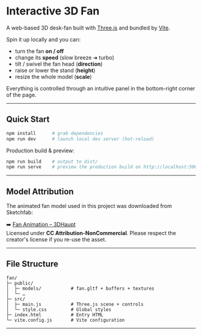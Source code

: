 # Interactive 3D Fan

A web-based 3D desk-fan built with [Three.js](https://threejs.org/) and bundled by [Vite](https://vitejs.dev/).

Spin it up locally and you can:

* turn the fan **on / off**
* change its **speed** (slow breeze ➜ turbo)
* tilt / swivel the fan head (**direction**)
* raise or lower the stand (**height**)
* resize the whole model (**scale**)

Everything is controlled through an intuitive panel in the bottom-right corner of the page.

---

## Quick Start

```bash
npm install      # grab dependencies
npm run dev      # launch local dev server (hot-reload)
```

Production build & preview:

```bash
npm run build    # output to dist/
npm run serve    # preview the production build on http://localhost:5000
```

---

## Model Attribution

The animated fan model used in this project was downloaded from Sketchfab:

➡️  [Fan Animation – 3DHaupt](https://sketchfab.com/3d-models/fan-animation-1757576875664d9ab891168a4c01b521)  
Licensed under **CC Attribution-NonCommercial**. Please respect the creator's license if you re-use the asset.

---

## File Structure

```
fan/
├─ public/
│  ├─ models/           # fan.gltf + buffers + textures
│  └─ …
├─ src/
│  ├─ main.js           # Three.js scene + controls
│  └─ style.css         # Global styles
├─ index.html           # Entry HTML
└─ vite.config.js       # Vite configuration
```

---
